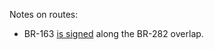 Notes on routes:
* BR-163 [is signed](https://www.google.com/maps/@-26.7613956,-53.5006317,3a,38.7y,131.6h,89.06t/data=!3m6!1e1!3m4!1sGTORPksVAK74cp6ryovMQg!2e0!7i16384!8i8192?entry=ttu) along the BR-282 overlap.
